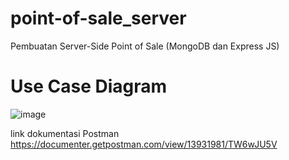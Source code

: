 # point-of-sale_server
Pembuatan Server-Side Point of Sale (MongoDB dan Express JS)

# Use Case Diagram
![image](https://user-images.githubusercontent.com/33290851/109698208-bfb2c200-7bc1-11eb-8baf-cd9faabc1725.png)


link dokumentasi Postman
https://documenter.getpostman.com/view/13931981/TW6wJU5V
